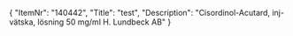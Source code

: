 {
  "ItemNr": "140442",
  "Title": "test",
  "Description": "Cisordinol-Acutard, inj-vätska, lösning 50 mg/ml H. Lundbeck AB"
}